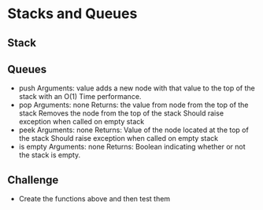 # Stacks and Queues
## Stack ##
## Queues ##

- push
Arguments: value
adds a new node with that value to the top of the stack with an O(1) Time performance.
- pop
Arguments: none
Returns: the value from node from the top of the stack
Removes the node from the top of the stack
Should raise exception when called on empty stack
- peek
Arguments: none
Returns: Value of the node located at the top of the stack
Should raise exception when called on empty stack
- is empty
Arguments: none
Returns: Boolean indicating whether or not the stack is empty.

## Challenge
- Create the functions above and then test them
